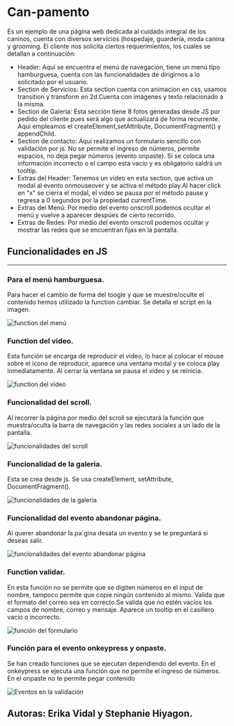 # Can-pamento
Es un ejemplo de una página web dedicada al cuidado integral de los caninos, cuenta con diversos servicios (hospedaje, guardería, moda canina y grooming. El cliente nos solicita ciertos requerimientos, los cuales se detallan a continuación:

- Header: Aquí se encuentra el menú de navegación, tiene un menú tipo hamburguesa, cuenta con las funcionalidades de dirigirnos a lo solicitado por el usuario.
- Section de Servicios: Esta section cuenta con animacion en css, usamos transition y transform en 2d.Cuenta con imágenes y texto relacionado a la misma.
- Section de Galeria: Esta sección tiene 8 fotos generadas desde JS por pedido del cliente pues será algo que actualizará de forma recurrente. Aquí empleamos el createElement,setAttribute, DocumentFragment() y appendChild.
- Section de contacto: Aquí realizamos un formulario sencillo con validación por js. No se permite el ingreso de números, permite espacios, no deja pegar números (evento onpaste). Si se coloca una información incorrecto o el campo esta vacío y es obligatorio saldrá un tooltip.
- Extras del Header: Tenemos un video en esta section, que activa un modal al evento onmouseover y se activa el método play.Al hacer click en "x" se cierra el modal, el video se pausa por el método pause y regresa a 0 segundos por la propiedad currentTime.
- Extras del Menú: Por medio del evento onscroll podemos ocultar el menú y vuelve a aparecer despúes de cierto recorrido.
- Extras de Redes: Por medio del evento onscroll podemos ocultar y mostrar las redes que se encuentran fijas en la pantalla. 

## Funcionalidades en JS
------------------------

### Para el menú hamburguesa.
Para hacer el cambio de forma del toogle y que se muestre/oculte el contenido hemos utilizado la function cambiar. Se detalla el script en la imagen.

![function del menú](image/toogle.jpg)


### Function del video.
 Esta función se encarga de reproducir el video, lo hace al colocar el mouse sobre el icono de reproducir, aparece una ventana modal y 
 se coloca play inmediatamente. Al cerrar la ventana se pausa el video y se reinicia.

![function del video](image/play.jpg)

### Funcionalidad del scroll.
 Al recorrer la página por medio del scroll se ejecutará la función que muestra/oculta la barra de navegación y las redes sociales a un lado de la pantalla.

![funcionalidades del scroll](image/scroll.jpg)

### Funcionalidad de la galeria.
 Esta se crea desde js. Se usa createElement, setAttribute, DocumentFragment(). 

![funcionalidades de la galeria](image/galeria.jpg)

### Funcionalidad del evento abandonar página.
 Al querer abandonar la pa´gina desata un evento y se te preguntará si deseas salir.
 
![funcionalidades del evento abandonar página](image/body.jpg)

### Function validar.
 En esta función no se permite que se digiten números en el input de nombre, tampoco permite que copie ningún contenido al mismo. Valida que el formato del correo sea en correcto.Se valida que no estén vacíos los campos de nombre, correo y mensaje. Aparece un tooltip en el casillero vacío o incorrecto.

![función del formulario](image/validar.jpg)

### Función para el evento onkeypress y onpaste.
 Se han creado funciones que se ejecutan dependiendo del evento. En el onkeypress se ejecuta una función que no permite el ingreso de números. En el onpaste no te permite pegar contenido

![Eventos en la validación](image/letrasNopegarNum.jpg)




## Autoras: Erika Vidal y Stephanie Hiyagon.
